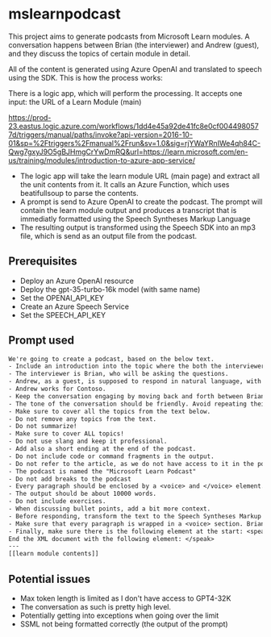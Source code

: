# mslearnpodcast

This project aims to generate podcasts from Microsoft Learn modules. A conversation happens between Brian (the interviewer) and Andrew (guest), and they discuss the topics of certain module in detail.

All of the content is generated using Azure OpenAI and translated to speech using the SDK. This is how the process works:

There is a logic app, which will perform the processing. It accepts one input: the URL of a Learn Module (main)

https://prod-23.eastus.logic.azure.com/workflows/1dd4e45a92de41fc8e0cf0044980577d/triggers/manual/paths/invoke?api-version=2016-10-01&sp=%2Ftriggers%2Fmanual%2Frun&sv=1.0&sig=rjYWaYRnIWe4qh84C-Qwg7gxyJ9O5gBJHmgCrYwDmRQ&url=https://learn.microsoft.com/en-us/training/modules/introduction-to-azure-app-service/


- The logic app will take the learn module URL (main page) and extract all the unit contents from it. It calls an Azure Function, which uses beatifullsoup to parse the contents.
- A prompt is send to Azure OpenAI to create the podcast. The prompt will contain the learn module output and produces a transcript that is immediatly formatted using the Speech Syntheses Markup Language
- The resulting output is transformed using the Speech SDK into an mp3 file, which is send as an output file from the podcast.

## Prerequisites

- Deploy an Azure OpenAI resource
- Deploy the gpt-35-turbo-16k model (with same name)
- Set the OPENAI_API_KEY
- Create an Azure Speech Service
- Set the SPEECH_API_KEY

## Prompt used

```txt
We're going to create a podcast, based on the below text.
- Include an introduction into the topic where the both the interviewer and the guest introduce themselves.
- The interviewer is Brian, who will be asking the questions.
- Andrew, as a guest, is supposed to respond in natural language, with short sentences.
- Andrew works for Contoso.
- Keep the conversation engaging by moving back and forth between Brian and Andrew. 
- The tone of the conversation should be friendly. Avoid repeating their names.
- Make sure to cover all the topics from the text below. 
- Do not remove any topics from the text.
- Do not summarize!
- Make sure to cover ALL topics!
- Do not use slang and keep it professional.
- Add also a short ending at the end of the podcast.
- Do not include code or command fragments in the output.
- Do not refer to the article, as we do not have access to it in the podcast.
- The podcast is named the "Microsoft Learn Podcast"
- Do not add breaks to the podcast
- Every paragraph should be enclosed by a <voice> and </voice> element.
- The output should be about 10000 words.
- Do not include exercises.
- When discussing bullet points, add a bit more context.
- Before responding, transform the text to the Speech Syntheses Markup Language. The output should be XML.
- Make sure that every paragraph is wrapped in a <voice> section. Brian should use the voice with name "en-US-BrianNeural". Andrew should use the voice with name "en-US-AndrewNeural".
- Finally, make sure there is the following element at the start: <speak xmlns="http://www.w3.org/2001/10/synthesis" xmlns:mstts="http://www.w3.org/2001/mstts" xmlns:emo="http://www.w3.org/2009/10/emotionml" version="1.0" xml:lang="en-US">
End the XML document with the following element: </speak>
---
[[learn module contents]]
```

## Potential issues

- Max token length is limited as I don't have access to GPT4-32K
- The conversation as such is pretty high level.
- Potentially getting into exceptions when going over the limit
- SSML not being formatted correctly (the output of the prompt)